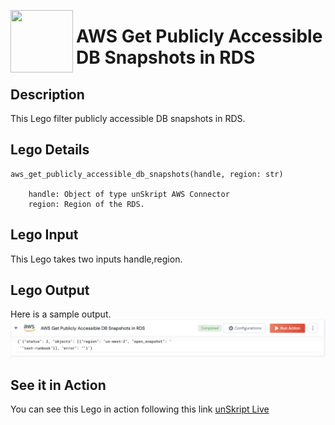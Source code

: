 [<img align="left" src="https://unskript.com/assets/favicon.png" width="100" height="100" style="padding-right: 5px">](https://unskript.com/assets/favicon.png) 
<h1>AWS Get Publicly Accessible DB Snapshots in RDS </h1>

## Description
This Lego filter publicly accessible DB snapshots in RDS.


## Lego Details

    aws_get_publicly_accessible_db_snapshots(handle, region: str)

        handle: Object of type unSkript AWS Connector
        region: Region of the RDS.

## Lego Input
This Lego takes two inputs handle,region. 

## Lego Output
Here is a sample output.
<img src="./1.png">

## See it in Action

You can see this Lego in action following this link [unSkript Live](https://us.app.unskript.io)